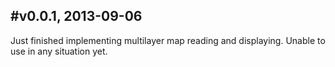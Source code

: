 #v0.0.1, 2013-09-06
---
Just finished implementing multilayer map reading and displaying. Unable to use 
in any situation yet.
